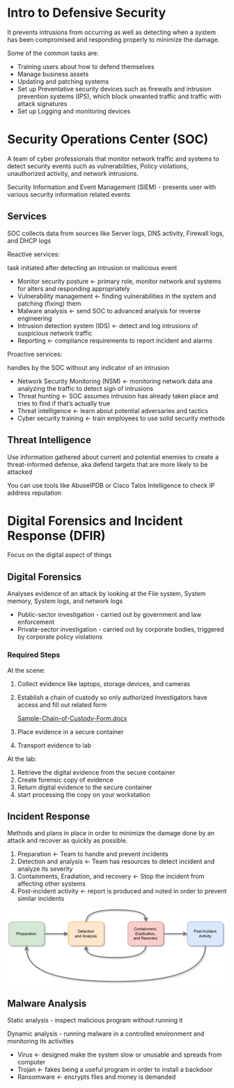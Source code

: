 # Intro to Defensive Security

It prevents intrusions from occurring as well as detecting when a system has been compromised and responding properly to minimize the damage.

Some of the common tasks are:

- Training users about how to defend themselves
- Manage business assets
- Updating and patching systems
- Set up Preventative security devices such as firewalls and intrusion prevention systems (IPS), which block unwanted traffic and traffic with attack signatures
- Set up Logging and monitoring devices

# Security Operations Center (SOC)

A team of cyber professionals that monitor network traffic and systems to detect security events such as vulnerabilities, Policy violations, unauthorized activity, and network intrusions. 

Security Information and Event Management (SIEM) - presents user with various security information related events

## Services

SOC collects data from sources like Server logs, DNS activity, Firewall logs, and DHCP logs

Reactive services:

task initiated after detecting an intrusion or malicious event

- Monitor security posture ← primary role, monitor network and systems for alters and responding appropriately
- Vulnerability management ← finding vulnerabilities in the system and patching (fixing) them
- Malware analysis ← send SOC to advanced analysis for reverse engineering
- Intrusion detection system (IDS) ← detect and log intrusions of suspicious network traffic
- Reporting ← compliance requirements to report incident and alarms

Proactive services: 

handles by the SOC without any indicator of an intrusion

- Network Security Monitoring (NSM) ←  monitoring network data ana analyzing the traffic to detect sign of intrusions
- Threat hunting ← SOC assumes intrusion has already taken place and tries to find if that’s actually true
- Threat intelligence ← learn about potential adversaries and tactics
- Cyber security training ← train employees to use solid security methods

## Threat Intelligence

Use information gathered about current and potential enemies to create a threat-informed defense, aka defend targets that are more likely to be attacked

You can use tools like AbuseIPDB or Cisco Talos Intelligence to check IP address reputation

# Digital Forensics and Incident Response (DFIR)

Focus on the digital aspect of things

## Digital Forensics

Analyses evidence of an attack by looking at the File system, System memory, System logs, and network logs

- Public-sector investigation - carried out by government and law enforcement
- Private-sector investigation - carried out by corporate bodies, triggered by corporate policy violations

### Required Steps

At the scene:

1. Collect evidence like laptops, storage devices, and cameras
2. Establish a chain of custody so only authorized investigators have access and fill out related form
    
    [Sample-Chain-of-Custody-Form.docx](Intro%20to%20Defensive%20Security%20fa775dcaffb44812a0b822e7abbe6219/Sample-Chain-of-Custody-Form.docx)
    
3. Place evidence in a secure container
4. Transport evidence to lab

At the lab:

1. Retrieve the digital evidence from the secure container
2. Create forensic copy of evidence
3. Return digital evidence to the secure container
4. start processing the copy on your workstation

## Incident Response

Methods and plans in place in order to minimize the damage done by an attack and recover as quickly as possible. 

1. Preparation ← Team to handle and prevent incidents
2. Detection and analysis ← Team has resources to detect incident and analyze its severity
3. Containments, Eradiation, and recovery ← Stop the incident from affecting other systems
4. Post-incident activity ← report is produced and noted in order to prevent similar incidents

![Untitled](Intro%20to%20Defensive%20Security%20fa775dcaffb44812a0b822e7abbe6219/Untitled.png)

## Malware Analysis

Static analysis - inspect malicious program without running it

Dynamic analysis - running malware in a controlled environment and monitoring its activities

- Virus ← designed make the system slow or unusable and spreads from computer
- Trojan ← fakes being a useful program in order to install a backdoor
- Ransomware ← encrypts files and money is demanded